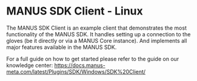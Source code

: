 # MANUS SDK Client - Linux
The MANUS SDK Client is an example client that demonstrates the most functionality of the MANUS SDK. It handles setting up a connection to the gloves (be it directly or via a MANUS Core instance). And implements all major features available in the MANUS SDK.

For a full guide on how to get started please refer to the guide on our knowledge center: https://docs.manus-meta.com/latest/Plugins/SDK/Windows/SDK%20Client/